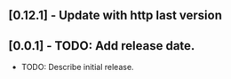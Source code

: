 ## [0.12.1] - Update with http last version

## [0.0.1] - TODO: Add release date.

* TODO: Describe initial release.
